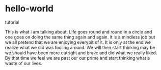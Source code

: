 # hello-world
tutorial

This is what I am talking about. Life  goes round and round in a circle and one goes on doing the same thing again and again. It is a mindless job but we all pretend that we are enjoying everybit of it. It is only at the end we realize what we did was fooling around. We will then start thinking may be we should have been more outright and brave and did what we really liked. By that time we feel we are past our our prime and start thinking what a waste of our lives. 
